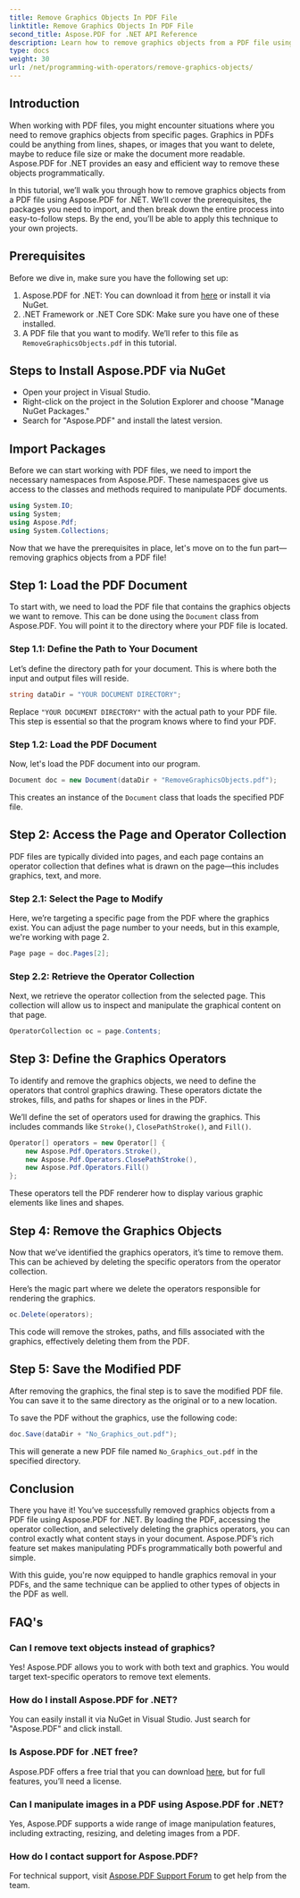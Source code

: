 ```yaml
---
title: Remove Graphics Objects In PDF File
linktitle: Remove Graphics Objects In PDF File
second_title: Aspose.PDF for .NET API Reference
description: Learn how to remove graphics objects from a PDF file using Aspose.PDF for .NET in this step-by-step guide. Simplify your PDF manipulation tasks.
type: docs
weight: 30
url: /net/programming-with-operators/remove-graphics-objects/
---
```

## Introduction

When working with PDF files, you might encounter situations where you need to remove graphics objects from specific pages. Graphics in PDFs could be anything from lines, shapes, or images that you want to delete, maybe to reduce file size or make the document more readable. Aspose.PDF for .NET provides an easy and efficient way to remove these objects programmatically.

In this tutorial, we’ll walk you through how to remove graphics objects from a PDF file using Aspose.PDF for .NET. We’ll cover the prerequisites, the packages you need to import, and then break down the entire process into easy-to-follow steps. By the end, you’ll be able to apply this technique to your own projects.

## Prerequisites

Before we dive in, make sure you have the following set up:

1. Aspose.PDF for .NET: You can download it from [here](https://releases.aspose.com/pdf/net/) or install it via NuGet.
2. .NET Framework or .NET Core SDK: Make sure you have one of these installed.
3. A PDF file that you want to modify. We’ll refer to this file as `RemoveGraphicsObjects.pdf` in this tutorial.

## Steps to Install Aspose.PDF via NuGet

- Open your project in Visual Studio.
- Right-click on the project in the Solution Explorer and choose "Manage NuGet Packages."
- Search for "Aspose.PDF" and install the latest version.
  
## Import Packages

Before we can start working with PDF files, we need to import the necessary namespaces from Aspose.PDF. These namespaces give us access to the classes and methods required to manipulate PDF documents.

```csharp
using System.IO;
using System;
using Aspose.Pdf;
using System.Collections;
```

Now that we have the prerequisites in place, let's move on to the fun part—removing graphics objects from a PDF file!

## Step 1: Load the PDF Document

To start with, we need to load the PDF file that contains the graphics objects we want to remove. This can be done using the `Document` class from Aspose.PDF. You will point it to the directory where your PDF file is located.

### Step 1.1: Define the Path to Your Document

Let’s define the directory path for your document. This is where both the input and output files will reside.

```csharp
string dataDir = "YOUR DOCUMENT DIRECTORY";
```

Replace `"YOUR DOCUMENT DIRECTORY"` with the actual path to your PDF file. This step is essential so that the program knows where to find your PDF.

### Step 1.2: Load the PDF Document

Now, let's load the PDF document into our program.

```csharp
Document doc = new Document(dataDir + "RemoveGraphicsObjects.pdf");
```

This creates an instance of the `Document` class that loads the specified PDF file.

## Step 2: Access the Page and Operator Collection

PDF files are typically divided into pages, and each page contains an operator collection that defines what is drawn on the page—this includes graphics, text, and more.

### Step 2.1: Select the Page to Modify

Here, we’re targeting a specific page from the PDF where the graphics exist. You can adjust the page number to your needs, but in this example, we're working with page 2.

```csharp
Page page = doc.Pages[2];
```

### Step 2.2: Retrieve the Operator Collection

Next, we retrieve the operator collection from the selected page. This collection will allow us to inspect and manipulate the graphical content on that page.

```csharp
OperatorCollection oc = page.Contents;
```

## Step 3: Define the Graphics Operators

To identify and remove the graphics objects, we need to define the operators that control graphics drawing. These operators dictate the strokes, fills, and paths for shapes or lines in the PDF.

We’ll define the set of operators used for drawing the graphics. This includes commands like `Stroke()`, `ClosePathStroke()`, and `Fill()`.

```csharp
Operator[] operators = new Operator[] {
    new Aspose.Pdf.Operators.Stroke(),
    new Aspose.Pdf.Operators.ClosePathStroke(),
    new Aspose.Pdf.Operators.Fill()
};
```

These operators tell the PDF renderer how to display various graphic elements like lines and shapes.

## Step 4: Remove the Graphics Objects

Now that we’ve identified the graphics operators, it’s time to remove them. This can be achieved by deleting the specific operators from the operator collection.

Here’s the magic part where we delete the operators responsible for rendering the graphics.

```csharp
oc.Delete(operators);
```

This code will remove the strokes, paths, and fills associated with the graphics, effectively deleting them from the PDF.

## Step 5: Save the Modified PDF

After removing the graphics, the final step is to save the modified PDF file. You can save it to the same directory as the original or to a new location.

To save the PDF without the graphics, use the following code:

```csharp
doc.Save(dataDir + "No_Graphics_out.pdf");
```

This will generate a new PDF file named `No_Graphics_out.pdf` in the specified directory.

## Conclusion

There you have it! You’ve successfully removed graphics objects from a PDF file using Aspose.PDF for .NET. By loading the PDF, accessing the operator collection, and selectively deleting the graphics operators, you can control exactly what content stays in your document. Aspose.PDF’s rich feature set makes manipulating PDFs programmatically both powerful and simple.

With this guide, you're now equipped to handle graphics removal in your PDFs, and the same technique can be applied to other types of objects in the PDF as well.

## FAQ's

### Can I remove text objects instead of graphics?

Yes! Aspose.PDF allows you to work with both text and graphics. You would target text-specific operators to remove text elements.

### How do I install Aspose.PDF for .NET?

You can easily install it via NuGet in Visual Studio. Just search for "Aspose.PDF" and click install.

### Is Aspose.PDF for .NET free?

Aspose.PDF offers a free trial that you can download [here](https://releases.aspose.com/), but for full features, you’ll need a license.

### Can I manipulate images in a PDF using Aspose.PDF for .NET?

Yes, Aspose.PDF supports a wide range of image manipulation features, including extracting, resizing, and deleting images from a PDF.

### How do I contact support for Aspose.PDF?

For technical support, visit [Aspose.PDF Support Forum](https://forum.aspose.com/c/pdf/10) to get help from the team.
